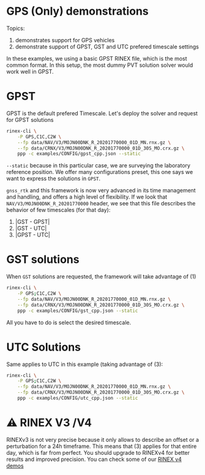 GPS (Only) demonstrations
=========================

Topics:

1. demonstrates support for GPS vehicles
2. demonstrate support of GPST, GST and UTC prefered timescale settings

In these examples, we using a basic GPST RINEX file, which is the most common
format. In this setup, the most dummy PVT solution solver would work well
in GPST. 

GPST
====

GPST is the default prefered Timescale.
Let's deploy the solver and request for GPST solutions

```bash
rinex-cli \
    -P GPS,C1C,C2W \
    --fp data/NAV/V3/MOJN00DNK_R_20201770000_01D_MN.rnx.gz \
    --fp data/CRNX/V3/MOJN00DNK_R_20201770000_01D_30S_MO.crx.gz \
    ppp -c examples/CONFIG/gpst_cpp.json --static
```

`--static` because in this particular case, we are surveying the laboratory reference position.
We offer many configurations preset, this one says we want to express the solutions in `GPST`.

`gnss_rtk` and this framework is now very advanced in its time management and handling,
and offers a high level of flexibility. If we look that `NAV/V3/MOJN00DNK_R_20201770000`
header, we see that this file describes the behavior of few timescales (for that day):

1. |GST - GPST|
2. |GST - UTC|
3. |GPST - UTC|

GST solutions
=============

When `GST` solutions are requested, the framework will take advantage of (1)

```bash
rinex-cli \
    -P GPS;C1C,C2W \
    --fp data/NAV/V3/MOJN00DNK_R_20201770000_01D_MN.rnx.gz \
    --fp data/CRNX/V3/MOJN00DNK_R_20201770000_01D_30S_MO.crx.gz \
    ppp -c examples/CONFIG/gst_cpp.json --static
```

All you have to do is select the desired timescale.

UTC Solutions
=============

Same applies to UTC in this example (taking advantage of (3):

```bash
rinex-cli \
    -P GPS;C1C,C2W \
    --fp data/NAV/V3/MOJN00DNK_R_20201770000_01D_MN.rnx.gz \
    --fp data/CRNX/V3/MOJN00DNK_R_20201770000_01D_30S_MO.crx.gz \
    ppp -c examples/CONFIG/utc_cpp.json --static
```

:warning: RINEX V3 /V4
======================

RINEXv3 is not very precise because it only allows to describe an offset or a perturbation for a 24h timeframe. This means that (3) applies for that entire day, which is far from perfect. You should upgrade to RINEXv4 for better results and improved precision. You can check some of our [RINEX v4 demos](../)

